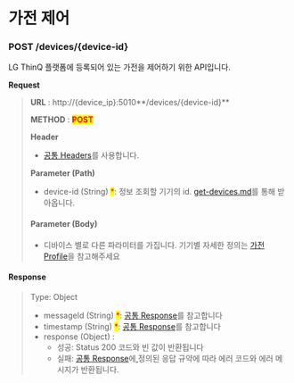 # 가전 제어

### POST /devices/{device-id}

LG ThinQ 플랫폼에 등록되어 있는 가전을 제어하기 위한 API입니다.



**Request**

> **URL** : http://{device\_ip}:5010**/devices/{device-id}**
>
> **METHOD** : <mark style="color:red;">**POST**</mark>
>
> **Header**&#x20;
>
> * [공통 Headers](broken-reference)를 사용합니다.
>
> **Parameter (Path)**
>
> * device-id (String) <mark style="color:red;">\*</mark>: 정보 조회할 기기의 id.  [get-devices.md](get-devices.md "mention")를 통해 받아옵니다.
>
> #### Parameter (Body)
>
> * 디바이스 별로 다른 파라미터를 가집니다. 기기별 자세한 정의는 [가전 Profile](https://developer.damda.lge.com/docs/thinq/profile/washer)을 참고해주세요



#### Response

> Type: Object
>
> * messageId (String) <mark style="color:red;">\*</mark>: [공통 Response](common-response.md#undefined-1)를 참고합니다
> * timestamp (String) <mark style="color:red;">\*</mark>: [공통 Response](common-response.md#undefined-1)를 참고합니다
> * response (Object) :&#x20;
>   * 성공: Status 200 코드와 빈 값이 반환됩니다
>   * 실패: [공통 Response](common-response.md)에[ ](common-response.md)정의된 응답 규약에 따라 에러 코드와 에러 메시지가 반환됩니다.
